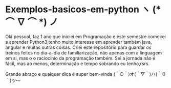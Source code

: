 # Exemplos-basicos-em-python ヽ (* ⌒ ∇ ⌒ *) ノ
Olá pessoal, faz 1 ano que iniciei em Programação e este semestre comecei a aprender 
Python3,tenho muito interesse em aprender também java, angular e muitas outras coisas. 
Criei este repositório para guardar os treinos feitos no dia-a-dia de familiarização,
não apenas com a linguagem em si, mas o o raciocínio da programação também.
Sei a jornada não é fácil, mas ao menos, determinação e tempo sobrando eu tenho,rsrs.

Grande abraço e qualquer dica é super bem-vinda
(＾○＾)オ(＾▽＾)ハ(＾０＾)ツ～
